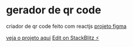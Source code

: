 # gerador de qr code


criador de qr code feito com reactjs
[projeto figma](https://www.figma.com/file/g2hM0LFvKmHhDMK5uKfymt/qrcode)

[veja o projeto aqui](https://react-ru29lv.stackblitz.io/)
[Edit on StackBlitz ⚡️](https://stackblitz.com/edit/react-ru29lv)
